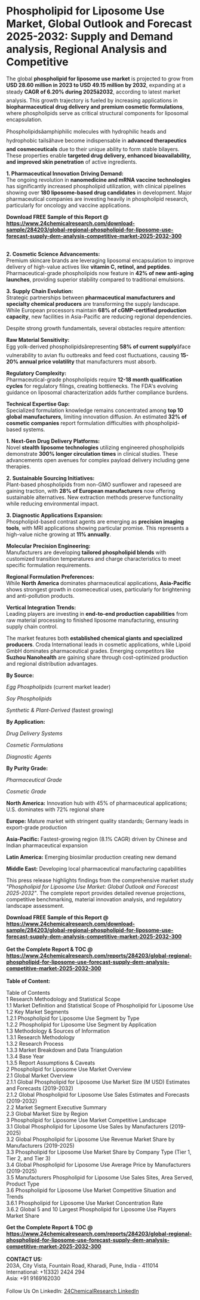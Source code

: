 <h1>Phospholipid for Liposome Use Market, Global Outlook and Forecast 2025-2032: Supply and Demand analysis, Regional Analysis and Competitive</h1><p>The global <strong>phospholipid for liposome use market</strong> is projected to grow from <strong>USD 28.60 million in 2023 to USD 49.15 million by 2032</strong>, expanding at a steady <strong>CAGR of 6.20% during 2025â2032</strong>, according to latest market analysis. This growth trajectory is fueled by increasing applications in <strong>biopharmaceutical drug delivery and premium cosmetic formulations</strong>, where phospholipids serve as critical structural components for liposomal encapsulation.</p><p>Phospholipidsâamphiphilic molecules with hydrophilic heads and hydrophobic tailsâhave become indispensable in <strong>advanced therapeutics and cosmeceuticals</strong> due to their unique ability to form stable bilayers. These properties enable <strong>targeted drug delivery, enhanced bioavailability, and improved skin penetration</strong> of active ingredients.</p><p><strong>1. Pharmaceutical Innovation Driving Demand:<br>
</strong>The ongoing revolution in <strong>nanomedicine and mRNA vaccine technologies</strong> has significantly increased phospholipid utilization, with clinical pipelines showing over <strong>180 liposome-based drug candidates</strong> in development. Major pharmaceutical companies are investing heavily in phospholipid research, particularly for oncology and vaccine applications.</p><div><b>Download FREE Sample of this Report @ 
            <a href="https://www.24chemicalresearch.com/download-sample/284203/global-regional-phospholipid-for-liposome-use-forecast-supply-dem-analysis-competitive-market-2025-2032-300">
            https://www.24chemicalresearch.com/download-sample/284203/global-regional-phospholipid-for-liposome-use-forecast-supply-dem-analysis-competitive-market-2025-2032-300</a></b></div><br><p><strong>2. Cosmetic Science Advancements:<br>
</strong>Premium skincare brands are leveraging liposomal encapsulation to improve delivery of high-value actives like <strong>vitamin C, retinol, and peptides</strong>. Pharmaceutical-grade phospholipids now feature in <strong>42% of new anti-aging launches</strong>, providing superior stability compared to traditional emulsions.</p><p><strong>3. Supply Chain Evolution:<br>
</strong>Strategic partnerships between <strong>pharmaceutical manufacturers and specialty chemical producers</strong> are transforming the supply landscape. While European processors maintain <strong>68% of cGMP-certified production capacity</strong>, new facilities in Asia-Pacific are reducing regional dependencies.</p><p>Despite strong growth fundamentals, several obstacles require attention:</p><p><strong>Raw Material Sensitivity:<br>
    </strong>Egg yolk-derived phospholipidsârepresenting <strong>58% of current supply</strong>âface vulnerability to avian flu outbreaks and feed cost fluctuations, causing <strong>15-20% annual price volatility</strong> that manufacturers must absorb.</p><p><strong>Regulatory Complexity:<br>
    </strong>Pharmaceutical-grade phospholipids require <strong>12-18 month qualification cycles</strong> for regulatory filings, creating bottlenecks. The FDA's evolving guidance on liposomal characterization adds further compliance burdens.</p><p><strong>Technical Expertise Gap:<br>
    </strong>Specialized formulation knowledge remains concentrated among <strong>top 10 global manufacturers</strong>, limiting innovation diffusion. An estimated <strong>32% of cosmetic companies</strong> report formulation difficulties with phospholipid-based systems.</p><p><strong>1. Next-Gen Drug Delivery Platforms:<br>
</strong>Novel <strong>stealth liposome technologies</strong> utilizing engineered phospholipids demonstrate <strong>300% longer circulation times</strong> in clinical studies. These advancements open avenues for complex payload delivery including gene therapies.</p><p><strong>2. Sustainable Sourcing Initiatives:<br>
</strong>Plant-based phospholipids from non-GMO sunflower and rapeseed are gaining traction, with <strong>28% of European manufacturers</strong> now offering sustainable alternatives. New extraction methods preserve functionality while reducing environmental impact.</p><p><strong>3. Diagnostic Applications Expansion:<br>
</strong>Phospholipid-based contrast agents are emerging as <strong>precision imaging tools</strong>, with MRI applications showing particular promise. This represents a high-value niche growing at <strong>11% annually</strong>.</p><p><strong>Molecular Precision Engineering:<br>
    </strong>Manufacturers are developing <strong>tailored phospholipid blends</strong> with customized transition temperatures and charge characteristics to meet specific formulation requirements.</p><p><strong>Regional Formulation Preferences:<br>
    </strong>While <strong>North America</strong> dominates pharmaceutical applications, <strong>Asia-Pacific</strong> shows strongest growth in cosmeceutical uses, particularly for brightening and anti-pollution products.</p><p><strong>Vertical Integration Trends:<br>
    </strong>Leading players are investing in <strong>end-to-end production capabilities</strong> from raw material processing to finished liposome manufacturing, ensuring supply chain control.</p><p>The market features both <strong>established chemical giants and specialized producers</strong>. Croda International leads in cosmetic applications, while Lipoid GmbH dominates pharmaceutical grades. Emerging competitors like <strong>Suzhou Nanohealth</strong> are gaining share through cost-optimized production and regional distribution advantages.</p><p><strong>By Source:</strong></p><p><em>Egg Phospholipids</em> (current market leader)</p><p><em>Soy Phospholipids</em></p><p><em>Synthetic &amp; Plant-Derived</em> (fastest growing)</p><p><strong>By Application:</strong></p><p><em>Drug Delivery Systems</em></p><p><em>Cosmetic Formulations</em></p><p><em>Diagnostic Agents</em></p><p><strong>By Purity Grade:</strong></p><p><em>Pharmaceutical Grade</em></p><p><em>Cosmetic Grade</em></p><p><strong>North America:</strong> Innovation hub with 45% of pharmaceutical applications; U.S. dominates with 72% regional share</p><p><strong>Europe:</strong> Mature market with stringent quality standards; Germany leads in export-grade production</p><p><strong>Asia-Pacific:</strong> Fastest-growing region (8.1% CAGR) driven by Chinese and Indian pharmaceutical expansion</p><p><strong>Latin America:</strong> Emerging biosimilar production creating new demand</p><p><strong>Middle East:</strong> Developing local pharmaceutical manufacturing capabilities</p><p>This press release highlights findings from the comprehensive market study <em>"Phospholipid for Liposome Use Market: Global Outlook and Forecast 2025-2032"</em>. The complete report provides detailed revenue projections, competitive benchmarking, material innovation analysis, and regulatory landscape assessment.</p><div><b>Download FREE Sample of this Report @ 
            <a href="https://www.24chemicalresearch.com/download-sample/284203/global-regional-phospholipid-for-liposome-use-forecast-supply-dem-analysis-competitive-market-2025-2032-300">
            https://www.24chemicalresearch.com/download-sample/284203/global-regional-phospholipid-for-liposome-use-forecast-supply-dem-analysis-competitive-market-2025-2032-300</a></b></div><br><div><b>Get the Complete Report & TOC @ 
            <a href="https://www.24chemicalresearch.com/reports/284203/global-regional-phospholipid-for-liposome-use-forecast-supply-dem-analysis-competitive-market-2025-2032-300">
            https://www.24chemicalresearch.com/reports/284203/global-regional-phospholipid-for-liposome-use-forecast-supply-dem-analysis-competitive-market-2025-2032-300</a></b></div><br>
            <b>Table of Content:</b><p>Table of Contents<br />
1 Research Methodology and Statistical Scope<br />
1.1 Market Definition and Statistical Scope of Phospholipid for Liposome Use<br />
1.2 Key Market Segments<br />
1.2.1 Phospholipid for Liposome Use Segment by Type<br />
1.2.2 Phospholipid for Liposome Use Segment by Application<br />
1.3 Methodology & Sources of Information<br />
1.3.1 Research Methodology<br />
1.3.2 Research Process<br />
1.3.3 Market Breakdown and Data Triangulation<br />
1.3.4 Base Year<br />
1.3.5 Report Assumptions & Caveats<br />
2 Phospholipid for Liposome Use Market Overview<br />
2.1 Global Market Overview<br />
2.1.1 Global Phospholipid for Liposome Use Market Size (M USD) Estimates and Forecasts (2019-2032)<br />
2.1.2 Global Phospholipid for Liposome Use Sales Estimates and Forecasts (2019-2032)<br />
2.2 Market Segment Executive Summary<br />
2.3 Global Market Size by Region<br />
3 Phospholipid for Liposome Use Market Competitive Landscape<br />
3.1 Global Phospholipid for Liposome Use Sales by Manufacturers (2019-2025)<br />
3.2 Global Phospholipid for Liposome Use Revenue Market Share by Manufacturers (2019-2025)<br />
3.3 Phospholipid for Liposome Use Market Share by Company Type (Tier 1, Tier 2, and Tier 3)<br />
3.4 Global Phospholipid for Liposome Use Average Price by Manufacturers (2019-2025)<br />
3.5 Manufacturers Phospholipid for Liposome Use Sales Sites, Area Served, Product Type<br />
3.6 Phospholipid for Liposome Use Market Competitive Situation and Trends<br />
3.6.1 Phospholipid for Liposome Use Market Concentration Rate<br />
3.6.2 Global 5 and 10 Largest Phospholipid for Liposome Use Players Market Share </p><div><b>Get the Complete Report & TOC @ 
            <a href="https://www.24chemicalresearch.com/reports/284203/global-regional-phospholipid-for-liposome-use-forecast-supply-dem-analysis-competitive-market-2025-2032-300">
            https://www.24chemicalresearch.com/reports/284203/global-regional-phospholipid-for-liposome-use-forecast-supply-dem-analysis-competitive-market-2025-2032-300</a></b></div><br><b>CONTACT US:</b><br>
            203A, City Vista, Fountain Road, Kharadi, Pune, India - 411014<br>
            International: +1(332) 2424 294<br>
            Asia: +91 9169162030 <br><br>
            Follow Us On LinkedIn: <a href="https://www.linkedin.com/company/24chemicalresearch/">24ChemicalResearch LinkedIn</a>